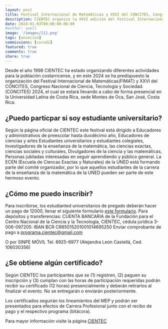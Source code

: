 ```yaml
---
layout: post
title: Festival Internacional de Matemáticas y XXVI del CONCITES, Congreso Nacional de Ciencia, Tecnología y Sociedad. 
description: CIENTEC organiza la XXVI edición del Festival Internacional de Matemática 
date: 2024-01-03T00:00:00-06:00
#author: axell
image: '/images/111.png'
tags: [anuncios]
commissions: [cocodi]
featured: true
comments: true
share: true
---
```

Desde el año 1998 CIENTEC ha estado organizando diferentes actividades para la población costarricense, y en este 2024 se ha predispuesto la organización del Festival Internacional de Matemáticas(FIMAT) y XXVI del CONCITES, Congreso Nacional de Ciencia, Tecnología y Sociedad. (CONCITES) 2024, el cual se estará llevando a cabo de forma presencial en la Universidad Latina de Costa Rica, sede Montes de Oca, San José, Costa Rica.
## ¿Puedo particpar si soy estudiante universitario?
Según la página oficial de CIENTEC este festival está dirigido a Educadores y administrativos de preescolar hasta duodécimo año, Educadores de ciencias y artes
Estudiantes universitarios y estudiantes colegiales, Investigadores de la enseñanza de la matemática, las ciencias exactas, ciencias sociales y culturales, Divulgadores de la ciencia y las matemáticas, Personas jubiladas interesadas en seguir aprendiendo y público general.
La ECEN (Escuela de Ciencas Exactas y Naturales) de la UNED está formando parte del comité organizador, por lo que aquellos estudiantes de la carrera de la enseñanza de la matemática de la UNED pueden ser parte de este hermoso evento. 

## ¿Cómo me puedo inscribir?
Para inscribirse, los estudianted universitarios de pregado deberán hacer un pago de 12000, llenar el siguiente formulario [este formulario](https://forms.gle/cc8Qo1gDeyieg7dC6). 
Para depósitos y transferencias:
CUENTA BANCARIA de la Fundación para el Centro Nacional de la Ciencia y la Tecnología, CIENTEC, cédula jurídica 3-006-097205:
IBAN
BCR  CR85015201001014695250
Enviar comprobante de pago a [programa.cientec@gmail.com](maito:programa.cliente@gmail.com)

O por SINPE MÓVIL  Tel. 8925-6977 (Alejandra León Castellá, Ced. 106030356)

## ¿Se obtiene algún certificado?
Según CIENTEC los participantes que se (1) registren, (2) paguen su inscripción y (3) cumplan con las horas de participación requeridas podrán recibir su certificado (12 horas) presencialmente y deberán retirarlos al finalizar el evento. No se entregarán o enviarán posteriormente.

Los certificados seguirán los lineamientos del MEP y podrán ser presentados para efectos de Carrera Profesional junto con el recibo de pago y el respectivo programa (bitácora).

Para mayor información visite la página [CIENTEC](https://cientec.or.cr/programas/educadores-divulgadores/fimat-concites-2024)
